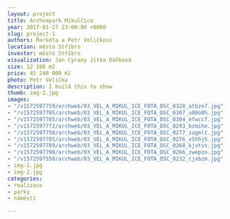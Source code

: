 ```yaml
---
layout: project
title: Archeopark Mikulčice
year: 2017-01-27 23:00:00 +0000
slug: project-1
authors: Markéta a Petr Veličkovi
location: město Stříbro
investor: město Stříbro
visualization: Jan Cyrany Jitka Daňková
size: 12 180 m2
price: 45 240 000 Kč
photo: Petr Velička
description: I build this to show
thumb: img-2.jpg
images:
- "/v1572597759/archweb/03_VEL_A_MIKUL_ICE_FOTA_DSC_0328_atbze7.jpg"
- "/v1572597785/archweb/03_VEL_A_MIKUL_ICE_FOTA_DSC_0307_u00o8h.jpg"
- "/v1572597785/archweb/03_VEL_A_MIKUL_ICE_FOTA_DSC_0304_efwccf.jpg"
- "/v1572597772/archweb/03_VEL_A_MIKUL_ICE_FOTA_DSC_0293_bzmihe.jpg"
- "/v1572597758/archweb/03_VEL_A_MIKUL_ICE_FOTA_DSC_0277_zagmlt.jpg"
- "/v1572597785/archweb/03_VEL_A_MIKUL_ICE_FOTA_DSC_0276_v5hhj5.jpg"
- "/v1572597789/archweb/03_VEL_A_MIKUL_ICE_FOTA_DSC_0268_kjvtvs.jpg"
- "/v1572597790/archweb/03_VEL_A_MIKUL_ICE_FOTA_DSC_0266_zwepzo.jpg"
- "/v1572597550/archweb/03_VEL_A_MIKUL_ICE_FOTA_DSC_0232_cjxbzm.jpg"
- img-1.jpg
- img-2.jpg
categories:
- realizace
- parky
- náměstí

---
```

